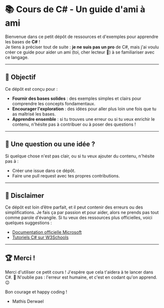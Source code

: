 # 📚 Cours de C# - Un guide d'ami à ami

Bienvenue dans ce petit dépôt de ressources et d'exemples pour apprendre les bases de **C#** !  
Je tiens à préciser tout de suite : **je ne suis pas un pro** de C#, mais j'ai voulu créer ce guide pour aider un ami (toi, cher lecteur 👋) à se familiariser avec ce langage.

---

## 🎯 Objectif
Ce dépôt est conçu pour :
- **Fournir des bases solides** : des exemples simples et clairs pour comprendre les concepts fondamentaux.
- **Encourager l'exploration** : des idées pour aller plus loin une fois que tu as maîtrisé les bases.
- **Apprendre ensemble** : si tu trouves une erreur ou si tu veux enrichir le contenu, n'hésite pas à contribuer ou à poser des questions !

---

## 🤔 Une question ou une idée ?
Si quelque chose n'est pas clair, ou si tu veux ajouter du contenu, n'hésite pas à :
- Créer une issue dans ce dépôt.
- Faire une pull request avec tes propres contributions.

---

## 🚨 Disclaimer
Ce dépôt est loin d’être parfait, et il peut contenir des erreurs ou des simplifications.
Je fais ça par passion et pour aider, alors ne prends pas tout comme parole d'évangile. Si tu veux des ressources plus officielles, voici quelques suggestions :
- [Documentation officielle Microsoft](https://learn.microsoft.com/fr-fr/dotnet/csharp/)
- [Tutoriels C# sur W3Schools](https://www.w3schools.com/cs/index.php)

---

## 🏆 Merci !
Merci d'utiliser ce petit cours ! J'espère que cela t'aidera à te lancer dans C#. 🚀
N'oublie pas : l'erreur est humaine, et c'est en codant qu'on apprend. 😉

Bon courage et happy coding !
- Mathis Derwael
